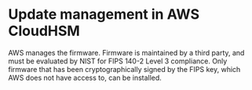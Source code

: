 # Update management in AWS CloudHSM<a name="update-management"></a>

AWS manages the firmware\. Firmware is maintained by a third party, and must be evaluated by NIST for FIPS 140\-2 Level 3 compliance\. Only firmware that has been cryptographically signed by the FIPS key, which AWS does not have access to, can be installed\.